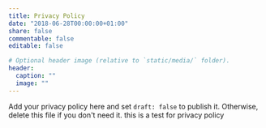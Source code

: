 ```yaml
---
title: Privacy Policy
date: "2018-06-28T00:00:00+01:00"
share: false
commentable: false
editable: false

# Optional header image (relative to `static/media/` folder).
header:
  caption: ""
  image: ""
---
```


Add your privacy policy here and set `draft: false` to publish it. Otherwise, delete this file if you don't need it.
this is a test for privacy policy
